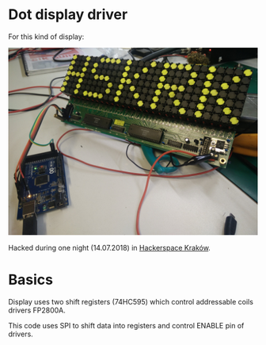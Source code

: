 # Dot display driver

For this kind of display:

![](image.jpg)


Hacked during one night (14.07.2018) in [Hackerspace Kraków](https://hackerspace-krk.pl/).


# Basics

Display uses two shift registers (74HC595) which control addressable coils drivers FP2800A.

This code uses SPI to shift data into registers and control ENABLE pin of drivers.


